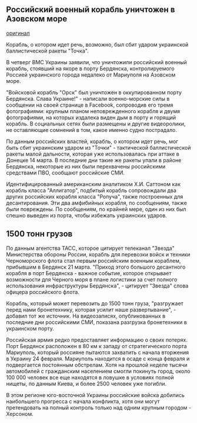 ## Российский военный корабль уничтожен в Азовском море
[оригинал](https://www.lefigaro.fr/international/kiev-affirme-avoir-detruit-un-navire-russe-de-transport-de-troupes-en-mer-d-azov-20220324)

Корабль, о котором идет речь, возможно, был сбит ударом украинской баллистической ракеты "Точка".

В четверг ВМС Украины заявили, что уничтожили российский военный корабль, стоявший на якоре в порту Бердянска, контролируемого Россией украинского города недалеко от Мариуполя на Азовском море.

"Войсковой корабль "Орск" был уничтожен в оккупированном порту Бердянска. Слава Украине!" - написали военно-морские силы в сообщении на своей странице в Facebook, сопроводив его тремя фотографиями: крупным планом неповрежденного корабля и двумя фотографиями, на которых издалека виден дым в порту и горящий корабль. В социальных сетях были размещены и другие видеоролики, не оставляющие сомнений в том, какое именно судно пострадало.

По данным российских властей, корабль, о котором идет речь, мог быть сбит украинским ударом из "Точки" - тактической баллистической ракеты малой дальности, которая уже использовалась при аттаке в Донецке 14 марта. В последние дни такие же ракеты упали в районе Бердянска, некоторые из них были перехвачены российскими средствами ПВО, сообщают российские СМИ.

Идентифицированный американским аналитиком Х.И. Саттоном как корабль класса "Аллигатор", подбитый корабль сопровождали два других российских корабля класса "Ропуча", также построенных для десантирования. Эти два амфибийных корабля, по сообщениям, также были повреждены. По сообщениям, по крайней мере, один из них был спешно выведен из порта, чтобы избежать украинских ударов.

## 1500 тонн грузов

По данным агентства ТАСС, которое цитирует телеканал "Звезда" Министерства обороны России, корабль для перевозки войск и техники Черноморского флота стал первым российским военным кораблем, прибывшим в Бердянск 21 марта. "Приход этого большого десантного корабля в порт Бердянска - важное событие, которое открывает возможности для Черного моря в плане логистики за счет полного использования инфраструктуры Бердянска", - цитирует "Звезда" слова офицера российского флота.

Корабль, который может перевозить до 1500 тонн груза, "разгружает перед нами бронетехнику, которая усилит наше развертывание", - добавил тот же источник. На видеозаписях, опубликованных в последние дни российскими СМИ, показана разгрузка бронетехники в украинском порту.

Российская армия редко предоставляет информацию о своих потерях. Порт Бердянск расположен в 80 км к западу от стратегического порта Мариуполь, который россияне пытаются захватить с начала вторжения в Украину 24 февраля. Мариуполь находится в осаде с конца февраля и подвергается постоянным обстрелам. Хотя на прошлой неделе тысячи автомобилей с гражданским населением смогли покинуть город, около 100 000 человек все еще находятся в ловушке в условиях полной нищеты, по данным Киева, и более 2500 человек уже погибли.

В этом регионе юго-восточной Украины российские войска добились наибольшего прогресса с начала конфликта, хотя они могут претендовать на полный контроль только над одним крупным городом - Херсоном.